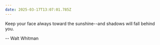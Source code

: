 ```yaml
---
date: 2025-03-17T13:07:01.785Z
---
```


Keep your face always toward the sunshine--and shadows will fall behind you.

-- Walt Whitman